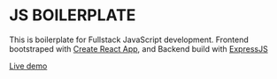 # JS BOILERPLATE
This is boilerplate for Fullstack JavaScript development. Frontend bootstraped with [Create React App](https://github.com/facebookincubator/create-react-app), and Backend build with [ExpressJS](https://expressjs.com/)


[Live demo](https://fullstack-js-boilerplate.herokuapp.com/)


